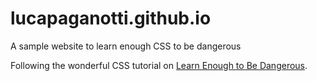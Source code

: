 # lucapaganotti.github.io
A sample website to learn enough CSS to be dangerous

Following the wonderful CSS tutorial on [Learn Enough to Be Dangerous](https://www.learnenough.com/).
